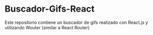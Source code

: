 # Buscador-Gifs-React

Este repositorio contiene un buscador de gifs realizado con React.js y utilizando Wouter (similar a React Router)
